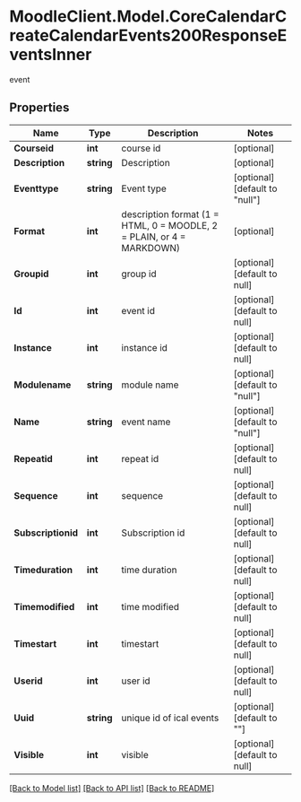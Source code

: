 # MoodleClient.Model.CoreCalendarCreateCalendarEvents200ResponseEventsInner
event

## Properties

Name | Type | Description | Notes
------------ | ------------- | ------------- | -------------
**Courseid** | **int** | course id | [optional] 
**Description** | **string** | Description | [optional] 
**Eventtype** | **string** | Event type | [optional] [default to "null"]
**Format** | **int** | description format (1 &#x3D; HTML, 0 &#x3D; MOODLE, 2 &#x3D; PLAIN, or 4 &#x3D; MARKDOWN) | [optional] 
**Groupid** | **int** | group id | [optional] [default to null]
**Id** | **int** | event id | [optional] [default to null]
**Instance** | **int** | instance id | [optional] [default to null]
**Modulename** | **string** | module name | [optional] [default to "null"]
**Name** | **string** | event name | [optional] [default to "null"]
**Repeatid** | **int** | repeat id | [optional] [default to null]
**Sequence** | **int** | sequence | [optional] [default to null]
**Subscriptionid** | **int** | Subscription id | [optional] [default to null]
**Timeduration** | **int** | time duration | [optional] [default to null]
**Timemodified** | **int** | time modified | [optional] [default to null]
**Timestart** | **int** | timestart | [optional] [default to null]
**Userid** | **int** | user id | [optional] [default to null]
**Uuid** | **string** | unique id of ical events | [optional] [default to ""]
**Visible** | **int** | visible | [optional] [default to null]

[[Back to Model list]](../README.md#documentation-for-models) [[Back to API list]](../README.md#documentation-for-api-endpoints) [[Back to README]](../README.md)

